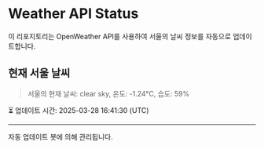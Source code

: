 
# Weather API Status

이 리포지토리는 OpenWeather API를 사용하여 서울의 날씨 정보를 자동으로 업데이트합니다.

## 현재 서울 날씨
> 서울의 현재 날씨: clear sky, 온도: -1.24°C, 습도: 59%

⏳ 업데이트 시간: 2025-03-28 16:41:30 (UTC)

---
자동 업데이트 봇에 의해 관리됩니다.
